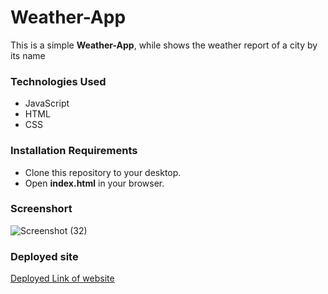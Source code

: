 # Weather-App

This is a simple **Weather-App**, while shows the weather report of a city by its name 

### Technologies Used

* JavaScript
* HTML
* CSS

### Installation Requirements

* Clone this repository to your desktop.
* Open **index.html** in your browser.


### Screenshort
![Screenshot (32)](https://user-images.githubusercontent.com/100186167/185697661-120bcf46-7af6-4777-ac31-b25c28229cb9.png)


### Deployed site

[Deployed Link of website](https://elaborate-pie-807f8a.netlify.app/)

